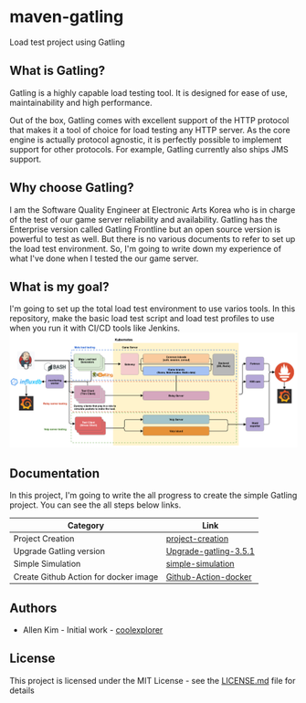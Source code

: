 # maven-gatling
Load test project using Gatling


## What is Gatling?

Gatling is a highly capable load testing tool. It is designed for ease of use, maintainability and high performance.

Out of the box, Gatling comes with excellent support of the HTTP protocol that makes it a tool of choice for load 
testing any HTTP server. As the core engine is actually protocol agnostic, it is perfectly possible to implement support for other protocols. For example, Gatling currently also ships JMS support.


## Why choose Gatling?

I am the Software Quality Engineer at Electronic Arts Korea who is in charge of the test of our game server reliability and availability. Gatling has the Enterprise version called Gatling Frontline but an open source version is powerful to test as well. But there is no various documents to refer to set up the load test environment. So, I'm going to write down my experience of what I've done when I tested the our game server. 


## What is my goal?

I'm going to set up the total load test environment to use varios tools. In this repository, make the basic load test script and load test profiles to use when you run it with CI/CD tools like Jenkins. 
![load-test-architecture](images/load_test_architecture.png)

## Documentation

In this project, I'm going to write the all progress to create the simple Gatling project. You can see the all steps 
below links.


| Category         |                         Link                     |
|------------------|--------------------------------------------------|
| Project Creation | [project-creation](docs/project-creation.md) |
| Upgrade Gatling version | [Upgrade-gatling-3.5.1](docs/upgrade-gatling-3.5.1.md) |
| Simple Simulation | [simple-simulation](docs/simple-simulation.md) |
| Create Github Action for docker image | [Github-Action-docker](docs/github-action-docker.md) |


## Authors
- Allen Kim - Initial work - [coolexplorer](https://github.com/coolexplorer)

## License

This project is licensed under the MIT License - see the [LICENSE.md](LICENSE.md) file for details